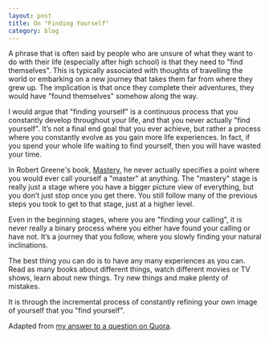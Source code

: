 ```yaml
---
layout: post
title: On "Finding Yourself"
category: blog
---
```


A phrase that is often said by people who are unsure of what they want to do with their life (especially after high school) is that they need to "find themselves". This is typically associated with thoughts of travelling the world or embarking on a new journey that takes them far from where they grew up. The implication is that once they complete their adventures, they would have "found themselves" somehow along the way.

I would argue that "finding yourself" is a continuous process that you constantly develop throughout your life, and that you never actually "find yourself". It’s not a final end goal that you ever achieve, but rather a process where you constantly evolve as you gain more life experiences. In fact, if you spend your whole life waiting to find yourself, then you will have wasted your time.

In Robert Greene's book, [Mastery](https://en.wikipedia.org/wiki/Mastery_%28book%29), he never actually specifies a point where you would ever call yourself a "master" at anything. The "mastery" stage is really just a stage where you have a bigger picture view of everything, but you don’t just stop once you get there. You still follow many of the previous steps you took to get to that stage, just at a higher level.

Even in the beginning stages, where you are "finding your calling", it is never really a binary process where you either have found your calling or have not. It’s a journey that you follow, where you slowly finding your natural inclinations.

The best thing you can do is to have any many experiences as you can. Read as many books about different things, watch different movies or TV shows, learn about new things. Try new things and make plenty of mistakes.

It is through the incremental process of constantly refining your own image of yourself that you "find yourself".

Adapted from [my answer to a question on Quora](https://www.quora.com/How-did-you-know-when-you-found-yourself/answer/Paul-Le-2).
